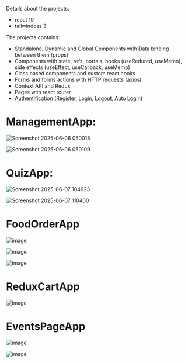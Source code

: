 Details about the projects:
- react 19
- tailwindcss 3

The projects contains:
- Standalone, Dynamic and Global Components with Data binding between them (props)
- Components with state, refs, portals, hooks (useRedured, useMemo), side effects (useEffect, useCallback, useMemo)
- Class based components and custom react hooks
- Forms and forms actions with HTTP requests (axios)
- Context API and Redux
- Pages with react router
- Authentification (Register, Login, Logout, Auto Login)

# ManagementApp:
![Screenshot 2025-06-06 050018](https://github.com/user-attachments/assets/5dfcac55-0943-4d18-90f2-b45f66beea48)

![Screenshot 2025-06-06 050109](https://github.com/user-attachments/assets/5603e634-a0cc-43cd-8d7b-be04094fac5d)

# QuizApp:
![Screenshot 2025-06-07 104623](https://github.com/user-attachments/assets/3073ee4d-605a-429a-a750-f95830a60c2f)

![Screenshot 2025-06-07 110400](https://github.com/user-attachments/assets/913f393e-e789-4075-ab3e-c1c3ed56fdc0)

# FoodOrderApp
![image](https://github.com/user-attachments/assets/301488aa-6e22-4e60-a619-7ee4682b80bd)

![image](https://github.com/user-attachments/assets/dded5d81-f920-485f-a464-cf40f0858213)

![image](https://github.com/user-attachments/assets/051993bd-b03e-4a06-986f-44287d5ecd75)

# ReduxCartApp

![image](https://github.com/user-attachments/assets/4711520c-de94-4ecf-8595-b1370cf343c4)

# EventsPageApp

![image](https://github.com/user-attachments/assets/c5117cad-04e8-4a6a-81ac-705ca79aa791)

![image](https://github.com/user-attachments/assets/aefaa9c1-ed55-4139-90ea-0a419bb0a8b7)


